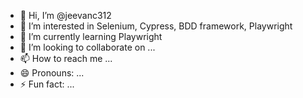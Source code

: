 - 👋 Hi, I’m @jeevanc312
- 👀 I’m interested in Selenium, Cypress, BDD framework, Playwright
- 🌱 I’m currently learning Playwright
- 💞️ I’m looking to collaborate on ...
- 📫 How to reach me ...
- 😄 Pronouns: ...
- ⚡ Fun fact: ...

<!---
jeevanc312/jeevanc312 is a ✨ special ✨ repository because its `README.md` (this file) appears on your GitHub profile.
You can click the Preview link to take a look at your changes.
--->
